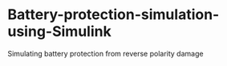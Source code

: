 # Battery-protection-simulation-using-Simulink
Simulating battery protection from reverse polarity damage
